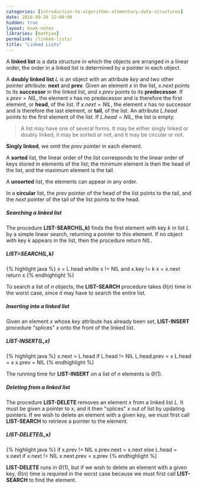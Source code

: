 ```yaml
---
categories: [introduction-to-algorithms-elementary-data-structures]
date: 2016-09-26 12:00:00
hidden: true
layout: book-notes
libraries: [mathjax]
permalink: /linked-lists/
title: "Linked Lists"
---
```


A __linked list__ is a data structure in which the objects are arranged in a linear order, the order in a linked list is determined by a pointer in each object.

A __doubly linked list__ $L$ is an object with an attribute $key$ and two other pointer attribute: __next__ and __prev__. Given an element $x$ in the list, $x.next$ points to its __successor__ in the linked list, and $x.prev$ points to its __predecessor__. If $x.prev = NIL$, the element $x$ has no predecessor and is therefore the first element, or __head__, of the list. If $x.next = NIL$, the element $x$ has no successor and is therefore the last element, or __tail__, of the list. An attribute $L.head$ points to the first element of the list. If $L.head = NIL$, the list is empty.

> A list may have one of several forms. It may be either singly linked or doubly linked, it may be sorted or not, and it may be circular or not.

__Singly linked__, we omit the _prev_ pointer in each element.

A __sorted__ list, the linear order of the list corresponds to the linear order of keys stored in elements of the list; the minimum element is then the head of the list, and the maximum element is the tail.

A __unsorted__ list, the elements can appear in any order.

In a __circular__ list, the _prev_ pointer of the head of the list points to the tail, and the _next_ pointer of the tail of the list points to the head.

##### Searching a linked list

The procedure __LIST-SEARCH(L,k)__ finds the first element with key $k$ in list $L$ by a simple linear search, returning a pointer to this element. If no object with key $k$ appears in the list, then the procedure return $NIL$.

##### LIST=SEARCH(L,k)

{% highlight java %}
  x = L.head
  whilte x != NIL and x.key != k
    x = x.next
  return x
{% endhighlight %}

To search a list of $n$ objects, the __LIST-SEARCH__ procedure takes $\Theta(n)$ time in the worst case, since it may have to search the entire list.

##### Inserting into a linked list

Given an element $x$ whose $key$ attribute has already been set, __LIST-INSERT__ procedure "splices" $x$ onto the front of the linked list.

##### LIST-INSERT(L,x)

{% highlight java %}
  x.next = L.head
  if L.head != NIL
    L.head.prev = x
  L.head = x
  x.prev = NIL
{% endhighlight %}

The running time for __LIST-INSERT__ on a list of $n$ elements is $\Theta(1)$.

##### Deleting from a linked list

The procedure __LIST-DELETE__ removes an element $x$ from a linked list $L$. It must be given a pointer to $x$, and it then "splices" x out of list by updating pointers. If we wish to delete an element with a given key, we must first call __LIST-SEARCH__ to retrieve a pointer to the element.

##### LIST-DELETE(L,x)

{% highlight java %}
  if x.prev != NIL
    x.prev.next = x.next
  else L.head = x.next
  if x.next != NIL
    x.next.prev = x.prev
{% endhighlight %}

__LIST-DELETE__ runs in $\Theta(1)$, but if we wish to delete an element with a given key, $\Theta(n)$ time is required in the worst case because we must first call __LIST-SEARCH__ to find the element.